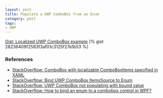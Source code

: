 ```yaml
---
layout: post
title: Populate a UWP ComboBox from an Enum
category: post
tags:
- UWP
---
```

<noscript>
  <a href="https://gist.github.com/28236409f2583f3af01c3125f27e1b53">Gist: Localized UWP ComboBox example</a>
</noscript>
{% gist 28236409f2583f3af01c3125f27e1b53 %}

### References
- [StackOverflow: ComboBox with localizable ComboBoxItems specified in XAML](https://stackoverflow.com/questions/8890161/combobox-with-localizable-comboboxitems-specified-in-xaml)
- [StackOverflow: Bind UWP ComboBox ItemsSource to Enum](https://stackoverflow.com/questions/39209844/bind-uwp-combobox-itemssource-to-enum)
- [StackOverflow: UWP ComboBox not populating with bound value](https://stackoverflow.com/questions/39780049/uwp-combobox-not-populating-with-bound-value)
- [StackOverflow: How to bind an enum to a combobox control in WPF?](https://stackoverflow.com/questions/6145888/how-to-bind-an-enum-to-a-combobox-control-in-wpf)

